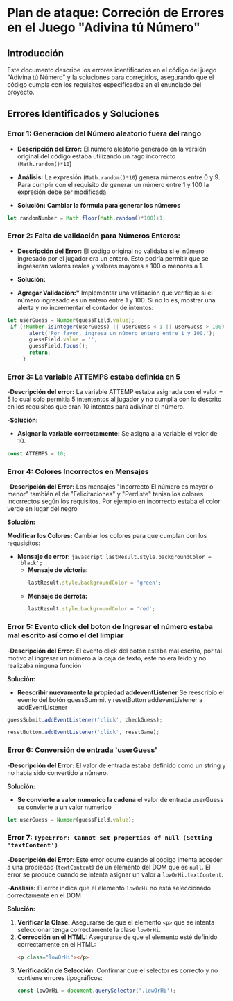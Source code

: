 # Plan de ataque: Correción de Errores en el Juego "Adivina tú Número"

## Introducción
Este documento describe los errores identificados en el código del juego "Adivina tú Número" y la soluciones para corregirlos, asegurando que el código cumpla con los requisitos especificados en el enunciado del proyecto.

## Errores Identificados y Soluciones

### Error 1: Generación del Número aleatorio fuera del rango
- **Descripción del Error:**
El número aleatorio generado en la versión original del código estaba utilizando un rago incorrecto (`Math.random()*10`)

- **Análisis:**
La expresión (`Math.random()*10`) genera números entre 0 y 9. Para cumplir con el requisito de generar un número entre 1 y 100 la expresión debe ser modificada.

- **Solución:**
**Cambiar la fórmula para generar los números**
```javascript
let randomNumber = Math.floor(Math.random()*100)+1;
```

### Error 2: Falta de validación para Números Enteros:
- **Descripción del Error:**
El código original no validaba si el número ingresado por el jugador era un entero. Esto podría permitir que se ingreseran valores reales y valores mayores a 100 o menores a 1.

- **Solución:**
- **Agregar Validación:"** Implementar una validación que verifique si el número ingresado es un entero entre 1 y 100. Si no lo es, mostrar una alerta y no incrementar el contador de intentos:
```javascript
let userGuess = Number(guessField.value);
 if (!Number.isInteger(userGuess) || userGuess < 1 || userGuess > 100) {
       alert('Por favor, ingresa un número entero entre 1 y 100.');
       guessField.value = '';
       guessField.focus();
       return;
     }
 ```

 ### Error 3: La variable ATTEMPS estaba definida en 5
 -**Descripción del error:**
 La variable ATTEMP estaba asignada con el valor = 5 lo cual solo permitia 5 intententos al jugador y no cumplia con lo descrito en los requisitos que eran 10 intentos para adivinar el número.

 -**Solución:**
 - **Asignar la variable correctamente:** Se asigna a la variable el valor de 10.
 ```javascript
 const ATTEMPS = 10;
 ```

 ### Error 4: Colores Incorrectos en Mensajes
 -**Descripción del Error:**
 Los mensajes "Incorrecto El número es mayor o menor" también el de "Felicitaciones" y "Perdiste" tenian los colores incorrectos según los requisitos. Por ejemplo en incorrecto  estaba el color verde en lugar del negro

 **Solución:**

 **Modificar los Colores:** Cambiar los colores para que cumplan con los requsisitos:
- **Mensaje de error:** 
       ```javascript
       lastResult.style.backgroundColor = 'black';
       ```
     - **Mensaje de victoria:** 
       ```javascript
       lastResult.style.backgroundColor = 'green';
       ```
     - **Mensaje de derrota:**
       ```javascript
       lastResult.style.backgroundColor = 'red';
       ```

### Error 5: Evento click del boton de Ingresar el número estaba mal escrito así como el del limpiar
-**Descripción del Error:**
El evento click del botón estaba mal escrito, por tal motivo al ingresar un número a la caja de texto, este no era leido y no realizaba ninguna función

**Solución:**
- **Reescribir nuevamente la propiedad addeventListener** Se reescribio el evento del botón guessSummit y resetButton addeventListener a addEventListener
```javascript
guessSubmit.addEventListener('click', checkGuess);

resetButton.addEventListener('click', resetGame);
```

### Error 6: Conversión de entrada 'userGuess'
-**Descripción del Error:**
El valor de entrada estaba definido como un string y no había sido convertido a número.

**Solución:**
- **Se convierte a valor numerico la cadena** el valor de entrada  userGuess se convierte a un valor numerico 
```javascript
let userGuess = Number(guessField.value);
```

### Error 7: `TypeError: Cannot set properties of null (Setting 'textContent')`
-**Descripción del Error:**
Este error ocurre cuando el código intenta acceder a una propiedad (`textContent`) de un elemento del DOM  que es `null`. El error se produce cuando se intenta asignar un valor a `lowOrHi.textContent`.

-**Análisis:**
El error indica que el elemento `lowOrHi` no está seleccionado correctamente en el DOM

**Solución:**
 1. **Verificar la Clase:** Asegurarse de que el elemento `<p>` que se intenta seleccionar tenga correctamente la clase `lowOrHi`.
  2. **Corrección en el HTML:** Asegurarse de que el elemento esté definido correctamente en el HTML:
     ```html
     <p class="lowOrHi"></p>
     ```
  3. **Verificación de Selección:** Confirmar que el selector es correcto y no contiene errores tipográficos:
     ```javascript
     const lowOrHi = document.querySelector('.lowOrHi');
     ```


